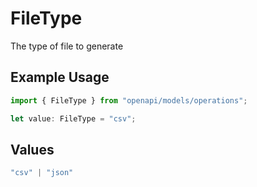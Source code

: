 # FileType

The type of file to generate

## Example Usage

```typescript
import { FileType } from "openapi/models/operations";

let value: FileType = "csv";
```

## Values

```typescript
"csv" | "json"
```
